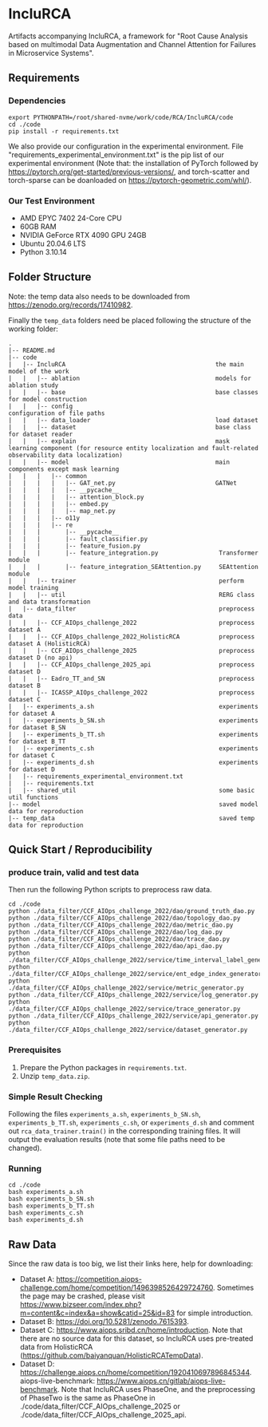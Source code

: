 # IncluRCA

Artifacts accompanying IncluRCA, a framework for "Root Cause Analysis based on multimodal Data Augmentation and Channel Attention for Failures in Microservice Systems". 

## Requirements

### Dependencies

````
export PYTHONPATH=/root/shared-nvme/work/code/RCA/IncluRCA/code
cd ./code
pip install -r requirements.txt
````
We also provide our configuration in the experimental environment. File "requirements_experimental_environment.txt" is the pip list of our experimental environment (Note that: the installation of PyTorch followed by https://pytorch.org/get-started/previous-versions/, and torch-scatter and torch-sparse can be doanloaded on https://pytorch-geometric.com/whl/).

### Our Test Environment

- AMD EPYC 7402 24-Core CPU
- 60GB RAM
- NVIDIA GeForce RTX 4090 GPU 24GB
- Ubuntu 20.04.6 LTS
- Python 3.10.14

## Folder Structure

Note: the temp data also needs to be downloaded from https://zenodo.org/records/17410982.

Finally the ``temp_data`` folders need be placed following the structure of the working folder:
````
.
|-- README.md
|-- code
|   |-- IncluRCA                                          the main model of the work
|   |   |-- ablation                                      models for ablation study
|   |   |-- base                                          base classes for model construction
|   |   |-- config                                        configuration of file paths
|   |   |-- data_loader                                   load dataset
|   |   |-- dataset                                       base class for dataset reader
|   |   |-- explain                                       mask learning component (for resource entity localization and fault-related observability data localization)
|   |   |-- model                                         main components except mask learning
|   |   |   |-- common
|   |   |   |   |-- GAT_net.py                            GATNet
|   |   |   |   |-- __pycache__
|   |   |   |   |-- attention_block.py
|   |   |   |   |-- embed.py
|   |   |   |   |-- map_net.py
|   |   |   |-- o11y
|   |   |   |-- re
|   |   |       |-- __pycache__
|   |   |       |-- fault_classifier.py
|   |   |       |-- feature_fusion.py
|   |   |       |-- feature_integration.py                 Transformer module
|   |   |       |-- feature_integration_SEAttention.py     SEAttention module
|   |   |-- trainer                                        perform model training
|   |   |-- util                                           RERG class and data transformation
|   |-- data_filter                                        preprocess data
|   |   |-- CCF_AIOps_challenge_2022                       preprocess dataset A
|   |   |-- CCF_AIOps_challenge_2022_HolisticRCA           preprocess dataset A (HolisticRCA)
|   |   |-- CCF_AIOps_challenge_2025                       preprocess dataset D (no api)
|   |   |-- CCF_AIOps_challenge_2025_api                   preprocess dataset D
|   |   |-- Eadro_TT_and_SN                                preprocess dataset B
|   |   |-- ICASSP_AIOps_challenge_2022                    preprocess dataset C
|   |-- experiments_a.sh                                   experiments for dataset A
|   |-- experiments_b_SN.sh                                experiments for dataset B_SN
|   |-- experiments_b_TT.sh                                experiments for dataset B_TT
|   |-- experiments_c.sh                                   experiments for dataset C
|   |-- experiments_d.sh                                   experiments for dataset D
|   |-- requirements_experimental_environment.txt
|   |-- requirements.txt
|   |-- shared_util                                        some basic util functions
|-- model                                                  saved model data for reproduction
|-- temp_data                                              saved temp data for reproduction
````

## Quick Start / Reproducibility

### produce train, valid and test data

Then run the following Python scripts to preprocess raw data.

````
cd ./code
python ./data_filter/CCF_AIOps_challenge_2022/dao/ground_truth_dao.py
python ./data_filter/CCF_AIOps_challenge_2022/dao/topology_dao.py
python ./data_filter/CCF_AIOps_challenge_2022/dao/metric_dao.py
python ./data_filter/CCF_AIOps_challenge_2022/dao/log_dao.py
python ./data_filter/CCF_AIOps_challenge_2022/dao/trace_dao.py
python ./data_filter/CCF_AIOps_challenge_2022/dao/api_dao.py
python ./data_filter/CCF_AIOps_challenge_2022/service/time_interval_label_generator.py
python ./data_filter/CCF_AIOps_challenge_2022/service/ent_edge_index_generator.py
python ./data_filter/CCF_AIOps_challenge_2022/service/metric_generator.py
python ./data_filter/CCF_AIOps_challenge_2022/service/log_generator.py
python ./data_filter/CCF_AIOps_challenge_2022/service/trace_generator.py
python ./data_filter/CCF_AIOps_challenge_2022/service/api_generator.py
python ./data_filter/CCF_AIOps_challenge_2022/service/dataset_generator.py
````

### Prerequisites

1. Prepare the Python packages in ``requirements.txt``.
2. Unzip ``temp_data.zip``.

### Simple Result Checking

Following the files ``experiments_a.sh``, ``experiments_b_SN.sh``, ``experiments_b_TT.sh``, ``experiments_c.sh``, or ``experiments_d.sh`` and comment out ``rca_data_trainer.train()`` in the corresponding training files. It will output the evaluation results (note that some file paths need to be changed).

### Running

````
cd ./code
bash experiments_a.sh
bash experiments_b_SN.sh
bash experiments_b_TT.sh
bash experiments_c.sh
bash experiments_d.sh
````

## Raw Data

Since the raw data is too big, we list their links here, help for downloading:

- Dataset A: https://competition.aiops-challenge.com/home/competition/1496398526429724760. Sometimes the page may be crashed, please visit https://www.bizseer.com/index.php?m=content&c=index&a=show&catid=25&id=83 for simple introduction.
- Dataset B: https://doi.org/10.5281/zenodo.7615393.
- Dataset C: https://www.aiops.sribd.cn/home/introduction. Note that there are no source data for this dataset, so IncluRCA uses pre-treated data from HolisticRCA (https://github.com/baiyanquan/HolisticRCATempData).
- Dataset D: https://challenge.aiops.cn/home/competition/1920410697896845344. aiops-live-benchmark: https://www.aiops.cn/gitlab/aiops-live-benchmark. Note that IncluRCA uses PhaseOne, and the preprocessing of PhaseTwo is the same as PhaseOne in ./code/data_filter/CCF_AIOps_challenge_2025 or ./code/data_filter/CCF_AIOps_challenge_2025_api.


